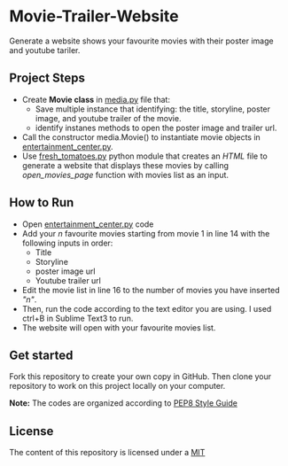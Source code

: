 # Movie-Trailer-Website
Generate a website shows your favourite movies with their poster image and youtube tariler.
## Project Steps
- Create **Movie class** in [media.py](https://github.com/HanaShamatah/Movie-Trailer-Website/blob/master/media.py) file that: 
  - Save multiple instance that identifying: the title, storyline, poster image, and youtube trailer of the movie.
  - identify instanes methods to open the poster image and trailer url.
- Call the constructor media.Movie() to instantiate movie objects in [entertainment_center.py](https://github.com/HanaShamatah/Movie-Trailer-Website/blob/master/entertainment_center.py).
- Use [fresh_tomatoes.py](https://github.com/udacity/ud036_StarterCode) python module that creates an _HTML_ file to generate a website that displays these movies by calling _open_movies_page_ function with movies list as an input.
## How to Run
- Open [entertainment_center.py](https://github.com/HanaShamatah/Movie-Trailer-Website/blob/master/entertainment_center.py) code
- Add your _n_ favourite movies starting from movie 1 in line 14 with the following inputs in order:
  - Title
  - Storyline
  - poster image url
  - Youtube trailer url
- Edit the movie list in line 16 to the number of movies you have inserted _"n"_.
- Then, run the code according to the text editor you are using. I used ctrl+B in Sublime Text3 to run.
- The website will open with your favourite movies list.

## Get started
Fork this repository to create your own copy in GitHub. Then clone your repository to work on this project locally on your computer.

**Note:** The codes are organized according to [PEP8 Style Guide](https://www.python.org/dev/peps/pep-0008/#tabs-or-spaces)

## License
The content of this repository is licensed under a [MIT](https://choosealicense.com/licenses/mit/)
